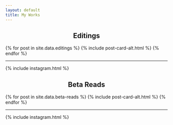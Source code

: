```yaml
---
layout: default
title: My Works
---
```

<div class='o-wrapper'>
  <div class="flex-sections" style="text-align: center;">
    <div class="flex-row">
      <h2>Editings</h2>
    </div>
  </div>
  <div class='o-grid js-grid'>
    {% for post in site.data.editings %}
      {% include post-card-alt.html %}
    {% endfor %}
  </div>

  <div class='o-grid'>
    <div class='o-grid__col o-grid__col--full'>
      <hr>
    </div>
  </div>
  <div class='o-grid'>
    {% include instagram.html %}
  </div>

  <div class="flex-sections" style="text-align: center;">
    <div class="flex-row">
      <h2>Beta Reads</h2>
    </div>
  </div>
  <div class='o-grid js-grid'>
    {% for post in site.data.beta-reads %}
      {% include post-card-alt.html %}
    {% endfor %}
  </div>

  <div class='o-grid'>
    <div class='o-grid__col o-grid__col--full'>
      <hr>
    </div>
  </div>
  <div class='o-grid'>
    {% include instagram.html %}
  </div>
</div>
<!-- 
<div class="flex-sections">
  <h2>Editings</h2>
  <div class="flex-row">
    <div class='js-grid__col o-grid__col o-grid__col--4-4-s o-grid__col--2-4-m o-grid__col--1-3-l js-post-card-wrap'>
      <a href="https://www.amazon.com/dp/B09PSMGK6C">
        <img
          src="https://github.com/epeolatry/epeolatory_in/blob/master/images/posts/Dynasties-of-India-by-Manoj-Sinha.png?raw=true"
          style="text-align: left" alt="Dynasties of India by Manoj Sinha" width="200px" />
      </a>
    </div>
    <div class='js-grid__col o-grid__col o-grid__col--4-4-s o-grid__col--2-4-m o-grid__col--1-3-l js-post-card-wrap'>
      <a href="https://www.amazon.com/dp/B08WQ13NLF/">
        <img
          src="https://github.com/epeolatry/epeolatory_in/blob/master/images/posts/Kala-Ghoda-by-Ashwini-Malhotra.jpg?raw=true"
          style="text-align: left" alt="Kala Ghoda by Ashwini Malhotra" width="200px" />
      </a>
    </div>
    <div class='js-grid__col o-grid__col o-grid__col--4-4-s o-grid__col--2-4-m o-grid__col--1-3-l js-post-card-wrap'>
<a href="https://www.amazon.com/dp/B09Y26WM1M">
<img src="https://github.com/epeolatry/epeolatory_in/blob/master/images/posts/Puranas-Reimagined-by-Pooja-Jain.jpg?raw=true" style="text-align: left" alt="Puranas Reimagined by Pooja Jain" width="200px"/>
</a>
</div>

<div class='js-grid__col o-grid__col o-grid__col--4-4-s o-grid__col--2-4-m o-grid__col--1-3-l js-post-card-wrap'>
<a href="https://www.amazon.in/dp/B09VL6XT28/">
<img src="https://github.com/epeolatry/epeolatory_in/blob/master/images/posts/The-Laser-Eye-Warrior-by-Dhyanesh.jpg?raw=true" style="text-align: left" alt="The Laser Eye Warrior by Dhyanesh Shankar" width="200px"/>
</a>
</div>

<div class='js-grid__col o-grid__col o-grid__col--4-4-s o-grid__col--2-4-m o-grid__col--1-3-l js-post-card-wrap'>
<a href="https://www.amazon.com/dp/B093FLWGKD">
<img src="https://github.com/epeolatry/epeolatory_in/blob/master/images/posts/The-Mystery-Within-You-by-Megha-Bhauka.jpg?raw=true" style="text-align: left" alt="The Mystery Within You by Megha Bhauka" width="200px"/>
</a>
</div>

<div class='js-grid__col o-grid__col o-grid__col--4-4-s o-grid__col--2-4-m o-grid__col--1-3-l js-post-card-wrap'>
<a href="https://www.amazon.in/dp/B09HMCTSG3">
<img src="https://github.com/epeolatry/epeolatory_in/blob/master/images/posts/Beyond-Earth-and-Sky-by-Mannat-Gupta.jpg?raw=true" style="text-align: left" alt="Beyond Earth and Sky by Mannat Gupta" width="200px"/>
</a>
</div>

<div class='js-grid__col o-grid__col o-grid__col--4-4-s o-grid__col--2-4-m o-grid__col--1-3-l js-post-card-wrap'>
<a href="https://www.amazon.in/dp/B09DXF5LP2">
<img src="https://github.com/epeolatry/epeolatory_in/blob/master/images/posts/Lost-Love-by-Sanyam-Jain.jpg?raw=true" style="text-align: left" alt="Lost Love by Sanyam Jain" width="200px"/>
</a>
</div>

<div class='js-grid__col o-grid__col o-grid__col--4-4-s o-grid__col--2-4-m o-grid__col--1-3-l js-post-card-wrap'>
<a href="https://www.amazon.in/dp/B08GJP8MV6">
<img src="https://github.com/epeolatry/epeolatory_in/blob/master/images/posts/Modern-Ved-by-Amar.jpeg?raw=true" style="text-align: left" alt="Modern Ved by Amar" width="200px"/>
</a>
</div>

<div class='js-grid__col o-grid__col o-grid__col--4-4-s o-grid__col--2-4-m o-grid__col--1-3-l js-post-card-wrap'>
<a href="https://www.amazon.in/dp/1639572856">
<img src="https://github.com/epeolatry/epeolatory_in/blob/master/images/posts/Woman-by-Vamsi-Krishna.jpg?raw=true" style="text-align: left" alt="Woman by Vamsi Krishna" width="200px"/>
</a>
</div>

<div class='js-grid__col o-grid__col o-grid__col--4-4-s o-grid__col--2-4-m o-grid__col--1-3-l js-post-card-wrap'>
<a href="https://www.amazon.in/dp/9355742223">
<img src="https://github.com/epeolatry/epeolatory_in/blob/master/images/posts/The-Fault-by-Sunny-S-Koul.jpeg?raw=true" style="text-align: left" alt="20.	The Fault by Sunny S Koul" width="200px"/>
</a>
</div>

<div class='js-grid__col o-grid__col o-grid__col--4-4-s o-grid__col--2-4-m o-grid__col--1-3-l js-post-card-wrap'>
<a href="https://www.amazon.in/dp/9354525911">
<img src="https://github.com/epeolatry/epeolatory_in/blob/master/images/posts/Bare-by-Ripal-Dixit.jpg?raw=true" style="text-align: left" alt="Bare by Ripal Dixit" width="200px"/>
</a>
</div>

<div class='js-grid__col o-grid__col o-grid__col--4-4-s o-grid__col--2-4-m o-grid__col--1-3-l js-post-card-wrap'>
<a href="https://www.amazon.in/dp/B09S6MJ48D">
<img src="https://github.com/epeolatry/epeolatory_in/blob/master/images/posts/Falling-For-You-by-Roohi-Noorain.jpg?raw=true" style="text-align: left" alt="Falling For You by Roohi Noorain" width="200px"/>
</a>
   </div>
   </div>
</div> -->


<!-- <div class="flex-sections">
  <h2>Beta Reads</h2>
  <div class="flex-row">
<div class='js-grid__col o-grid__col o-grid__col--4-4-s o-grid__col--2-4-m o-grid__col--1-3-l js-post-card-wrap'>
<a href="https://www.amazon.com/dp/163988243X">
<img src="https://github.com/epeolatry/epeolatory_in/blob/master/images/posts/House-Boy-by-Lorenzo-DeStefano.jpeg?raw=true" style="text-align: left" alt="House Boy by Lorenzo DeStefano" width="200px"/>
</a>
</div>

<div class='js-grid__col o-grid__col o-grid__col--4-4-s o-grid__col--2-4-m o-grid__col--1-3-l js-post-card-wrap'>
<a href="https://www.amazon.com/dp/B07KKN4YL9">
<img src="https://github.com/epeolatry/epeolatory_in/blob/master/images/posts/Vengeance-of-Hope-by-PJ-Berman.jpg?raw=true" style="text-align: left" alt="Vengenace of Hope by PJ Berman" width="200px"/>
</a>
</div>

<div class='js-grid__col o-grid__col o-grid__col--4-4-s o-grid__col--2-4-m o-grid__col--1-3-l js-post-card-wrap'>
<a href="https://www.amazon.com/dp/B07YLWMBZ5">
<img src="https://github.com/epeolatry/epeolatory_in/blob/master/images/posts/King-of-the-Republic-by-PJ-Berman.jpg?raw=true" style="text-align: left" alt="King of the Republic by PJ Berman" width="200px"/>
</a>
</div>

<div class='js-grid__col o-grid__col o-grid__col--4-4-s o-grid__col--2-4-m o-grid__col--1-3-l js-post-card-wrap'>
<a href="https://www.amazon.com/dp/B08ZYM4W3P">
<img src="https://github.com/epeolatry/epeolatory_in/blob/master/images/posts/War-of-Mercy-by-PJ-Berman.jpg?raw=true" style="text-align: left" alt="War off Mercy by PJ Berman" width="200px"/>
</a>
</div> 
    <div class='js-grid__col o-grid__col o-grid__col--4-4-s o-grid__col--2-4-m o-grid__col--1-3-l js-post-card-wrap'>
      <a href="https://www.amazon.com/dp/B096B1H7S6/">
        <img
          src="https://github.com/epeolatry/epeolatory_in/blob/master/images/posts/The-Beautiful-Sky-by-Harshwardhan-Patil.png?raw=true"
          style="text-align: left" alt="The Beautiful Sky by Harshwardhan Patil" width="200px" />
      </a>
<div class='js-grid__col o-grid__col o-grid__col--4-4-s o-grid__col--2-4-m o-grid__col--1-3-l js-post-card-wrap'>
<a href="https://www.amazon.com/dp/B08RK2JHNX">
<img src="https://github.com/epeolatry/epeolatory_in/blob/master/images/posts/Survive-For-Me-by-Karin-Dahan.jpg?raw=true" style="text-align: left" alt="Survive For Me by Karin Dahan" width="200px"/>
</a>
</div>

<div class='js-grid__col o-grid__col o-grid__col--4-4-s o-grid__col--2-4-m o-grid__col--1-3-l js-post-card-wrap'>
<a href="https://www.amazon.com/dp/1796303976">
<img src="https://github.com/epeolatry/epeolatory_in/blob/master/images/posts/Turn-the-Other-Way-by-Stuart-James.jpg?raw=true" style="text-align: left" alt="Turn the Other Way by Stuart James" width="200px"/>
</a>
</div>
    </div>
  </div>
</div> -->